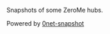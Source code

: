 Snapshots of some ZeroMe hubs.

Powered by [0net-snapshot](https://github.com/weakish/0net-snapshot)

